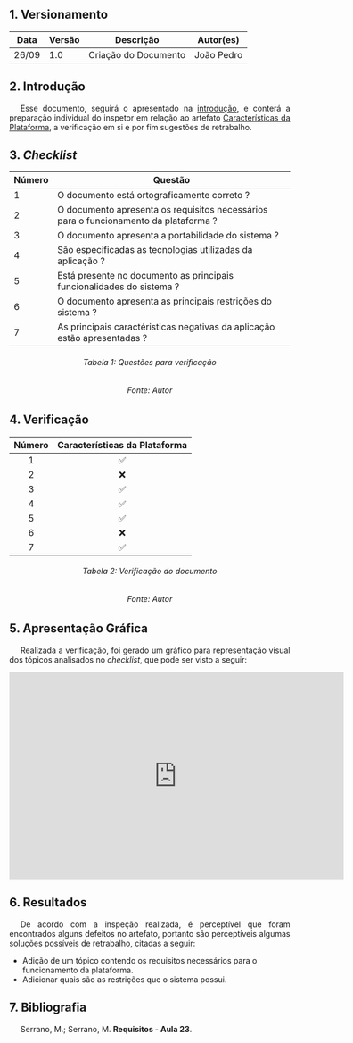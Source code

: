 ## 1. Versionamento
|Data|Versão|Descrição|Autor(es)
|--|--|--|--|
|26/09|1.0|Criação do Documento|João Pedro|

## 2. Introdução
<p style="text-align: justify; text-indent: 20px"> Esse documento, seguirá o apresentado na <a href=../introducao>introdução</a>, e conterá a preparação individual do inspetor em relação ao artefato <a href=../../analiseRequisitos/caracteristicasDaPlatafoma/>Características da Plataforma</a>, a verificação em si e por fim sugestões de retrabalho.</p>

## 3. <i>Checklist</i>

<center>

|Número|Questão|
|--|--|
|1|O documento está ortograficamente correto ?|
|2|O documento apresenta os requisitos necessários para o funcionamento da plataforma ?|
|3|O documento apresenta a portabilidade do sistema ?|
|4|São especificadas as tecnologias utilizadas da aplicação ?|
|5|Está presente no documento as principais funcionalidades do sistema ?|
|6|O documento apresenta as principais restrições do sistema ?|
|7|As principais caractéristicas negativas da aplicação estão apresentadas ?|

</center>

<h6 align="center">Tabela 1: Questões para verificação</h6>
<h6 align="center">Fonte: Autor</h6>

## 4. Verificação

<!-- Aqui como exemplo botei o storyboard, porque nele existem várias imagens que precisam ser verificadas-->
<center>

|Número|Características da Plataforma|
|:-:|:-:|
|1|✅|
|2|❌|
|3|✅|
|4|✅|
|5|✅|
|6|❌|
|7|✅|

</center>

<h6 align="center">Tabela 2: Verificação do documento</h6>
<h6 align="center">Fonte: Autor</h6>

## 5. Apresentação Gráfica
<p style="text-align: justify; text-indent: 20px"> Realizada a verificação, foi gerado um gráfico para representação visual dos tópicos analisados no <i>checklist</i>, que pode ser visto a seguir:</p>
<center>
<iframe width="600" height="371" seamless frameborder="0" scrolling="no" src="https://docs.google.com/spreadsheets/d/e/2PACX-1vTcnHzuI2BWJwdXK6aB1mpXktEJaBdX-2o4gHAS2RIel6y2FdxmWenphvThM4pvym1j47dBY6sxYGQD/pubchart?oid=1212844963&amp;format=interactive"></iframe>
</center>

## 6. Resultados
<p style="text-align: justify; text-indent: 20px"> De acordo com a inspeção realizada, é perceptível que foram encontrados alguns defeitos no artefato, portanto são perceptíveis algumas soluções possíveis de retrabalho, citadas a seguir:</p>

- Adição de um tópico contendo os requisitos necessários para o funcionamento da plataforma.
- Adicionar quais são as restrições que o sistema possui.

## 7. Bibliografia
<p style="text-align: justify; text-indent: 20px">Serrano, M.; Serrano, M. <b>Requisitos - Aula 23</b>.</p>

